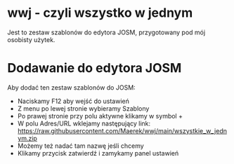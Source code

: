 # wwj - czyli wszystko w jednym
Jest to zestaw szablonów do edytora JOSM, przygotowany pod mój osobisty użytek.

# Dodawanie do edytora JOSM
Aby dodać ten zestaw szablonów do JOSM:
* Naciskamy F12 aby wejść do ustawień
* Z menu po lewej stronie wybieramy Szablony
* Po prawej stronie przy polu aktywne klikamy w symbol +
* W polu Adres/URL wklejamy następujący link: https://raw.githubusercontent.com/Maerek/wwj/main/wszystkie_w_jednym.zip
* Możemy też nadać tam nazwę jeśli chcemy
* Klikamy przycisk zatwierdź i zamykamy panel ustawień

